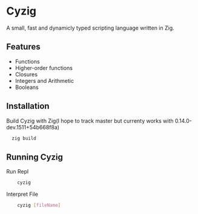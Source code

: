 
# Cyzig

A small, fast and dynamicly typed scripting language written in Zig.


## Features

- Functions
- Higher-order functions
- Closures
- Integers and Arithmetic
- Booleans



## Installation

Build Cyzig with Zig(I hope to track master but currenty works with 0.14.0-dev.1511+54b668f8a)

```bash
  zig build
```
    
## Running Cyzig

Run Repl

```bash
    cyzig
```

Interpret File

```bash
    cyzig [fileName]
```


